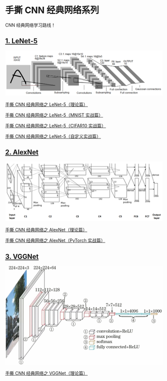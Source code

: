 # 手撕 CNN 经典网络系列

CNN 经典网络学习路线！

## [1. LeNet-5](https://github.com/RedstoneWill/CNN_PyTorch_Beginner/tree/main/LeNet-5)

<img src="./images/lenet5.png" width = "800" alt="lenet5" align=center/>

[手撕 CNN 经典网络之 LeNet-5（理论篇）](https://mp.weixin.qq.com/s?__biz=MzIwOTc2MTUyMg==&amp;mid=2247529903&amp;idx=1&amp;sn=7b44c1544a26c5df89539ba10fe0ca6d&amp;chksm=976cd032a01b59248f9bbce8cbc039820c5f8fe882706b92a5f0539d748cd52efc2b1e918ff7&token=431225665&lang=zh_CN#rd)

[手撕 CNN 经典网络之 LeNet-5（MNIST 实战篇）](https://mp.weixin.qq.com/s?__biz=MzIwOTc2MTUyMg==&amp;mid=2247530266&amp;idx=1&amp;sn=7da4a8f0334d3028bbe6b8c020684dd9&amp;chksm=976cd287a01b5b912a20e03c58b09199a8cb4869c09a40320301fc22a494de86fc673475527e&token=431225665&lang=zh_CN#rd)

[手撕 CNN 经典网络之 LeNet-5（CIFAR10 实战篇）](https://mp.weixin.qq.com/s?__biz=MzIwOTc2MTUyMg==&amp;mid=2247530635&amp;idx=2&amp;sn=f68c23e66a7eaf790b2d637f85f2ccc6&amp;chksm=976cdd16a01b5400bd9177f456fb8c156b0211dac781838cd17e0a0b38e6bb66c28c97b01f7c&token=431225665&lang=zh_CN#rd)

[手撕 CNN 经典网络之 LeNet-5（自定义实战篇）](https://mp.weixin.qq.com/s?__biz=MzIwOTc2MTUyMg==&amp;mid=2247531081&amp;idx=2&amp;sn=7265cd037d0bc87182c28c5aef566639&amp;chksm=976cdfd4a01b56c259fcce29d0f4d13a0cba304d81298016db73c543d67981aeed06545e0c8d&token=431225665&lang=zh_CN#rd)

## [2. AlexNet](https://github.com/RedstoneWill/CNN_PyTorch_Beginner/tree/main/AlexNet)

<img src="./images/alexnet.png" width = "800" alt="lenet5" align=center/>

[手撕 CNN 经典网络之 AlexNet（理论篇）](https://mp.weixin.qq.com/s?__biz=MzIwOTc2MTUyMg==&amp;mid=2247532770&amp;idx=1&amp;sn=b45fd0bdbe49426c1a9ffbbb0cb7d341&amp;chksm=976ce57fa01b6c690349f91d633eb678943b29915fd159175b8ead97c982a40b8d0e350e0890&token=1297065527&lang=zh_CN#rd)

[手撕 CNN 经典网络之 AlexNet（PyTorch 实战篇）](https://mp.weixin.qq.com/s?__biz=MzIwOTc2MTUyMg==&amp;mid=2247533025&amp;idx=2&amp;sn=2cc6340de19e3388ea7d461fcf710422&amp;chksm=976ce47ca01b6d6a036e76b2e640461c4091a445feba909fe778dc30d2e153f9f6eb0679066a&token=782404193&lang=zh_CN#rd)

## [3. VGGNet](https://github.com/RedstoneWill/CNN_PyTorch_Beginner/blob/main/VGGNet)

<img src="./images/vgg.png" width = "800" alt="lenet5" align=center/>

[手撕 CNN 经典网络之 VGGNet（理论篇）](https://mp.weixin.qq.com/s/UVbRDItPs9vGNlIFgK97Lw)


